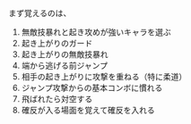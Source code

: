 まず覚えるのは、

1. 無敵技暴れと起き攻めが強いキャラを選ぶ
2. 起き上がりのガード
3. 起き上がりの無敵技暴れ
4. 端から逃げる前ジャンプ
5. 相手の起き上がりに攻撃を重ねる（特に柔道）
6. ジャンプ攻撃からの基本コンボに慣れる
7. 飛ばれたら対空する
8. 確反が入る場面を覚えて確反を入れる
